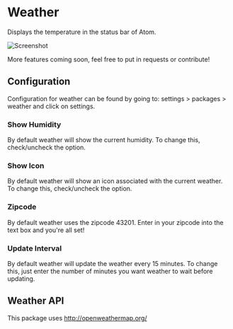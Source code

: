 # Weather

Displays the temperature in the status bar of Atom.

![Screenshot](http://i.imgur.com/9hxsmDq.png)

More features coming soon, feel free to put in requests or contribute!

## Configuration

Configuration for weather can be found by going to: settings > packages > weather and click on settings.

### Show Humidity
By default weather will show the current humidity. To change this, check/uncheck the option.

### Show Icon
By default weather will show an icon associated with the current weather. To change this, check/uncheck the option.

### Zipcode
By default weather uses the zipcode 43201. Enter in your zipcode into the text box and you're all set!

### Update Interval
By default weather will update the weather every 15 minutes. To change this, just enter the number of minutes you want weather to wait before updating.

## Weather API

This package uses http://openweathermap.org/
